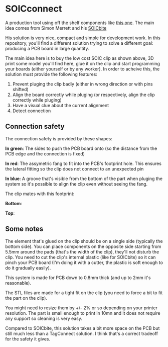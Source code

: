 # SOICconnect
A production tool using off the shelf components like [this one](https://www.amazon.fr/ARCELI-Programmation-Circuit-EEPROM-adaptateurs/dp/B07BP7S3HD/ref=sr_1_1).
The main idea comes from Simon Merrett and his [SOICbite](https://github.com/SimonMerrett/SOICbite)

His solution is very nice, compact and simple for development work.
In this repository, you'll find a different solution trying to solve a different goal: producing a PCB board in large quantity.

The main idea here is to buy the low cost SOIC clip as shown above, 3D print some model you'll find here, glue it on the clip and start programming your boards (either yourself or by any worker).
In order to acheive this, the solution must provide the following features:

1. Prevent pluging the clip badly (either in wrong direction or with pins shifted)
2. Align the board correctly while pluging (or respectively, align the clip correctly while pluging)
3. Have a visual clue about the current alignment
4. Detect connection

## Connection safety
The connection safety is provided by these shapes:

**In green**: The sides to push the PCB board onto (so the distance from the PCB edge and the connection is fixed)

**In red**: The assymetric fang to fit into the PCB's footprint hole. This ensures the lateral fitting so the clip does not connect to an unexpected pin

**In blue**: A groove that's visible from the bottom of the part when pluging the system so it's possible to align the clip even without seeing the fang.

The clip mates with this footprint:

**Bottom**:

**Top**:


## Some notes
The element that's glued on the clip should be on a single side (typically the bottom side). 
You can place components on the opposite side starting from 5.5mm around the pads (that's the width of the clip), they'll not disturb the clip.
You need to cut the clip's internal plastic (like for SOICbite) so it can pinch your PCB board (I'm doing it with a cutter, the plastic is soft enough to do it gradually easily).

This system is made for PCB down to 0.8mm thick (and up to 2mm it's reasonable).

The STL files are made for a tight fit on the clip (you need to force a bit to fit the part on the clip). 

You might need to resize them by +/- 2% or so depending on your printer resolution.
The part is small enough to print in 10mn and it does not require any support so cleaning is very easy. 

Compared to SOICbite, this solution takes a bit more space on the PCB but still much less than a TagConnect solution. I think that's a correct tradeoff for the safety it gives.
